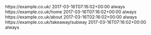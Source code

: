 <urlset xmlns="http://www.sitemaps.org/schemas/sitemap/0.9" xmlns:xsi="http://www.w3.org/2001/XMLSchema-instance" xsi:schemaLocation="http://www.sitemaps.org/schemas/sitemap/0.9 http://www.sitemaps.org/schemas/sitemap/0.9/sitemap.xsd">
<url>
<loc>https://example.co.uk/</loc>
<lastmod>2017-03-16T07:16:02+00:00</lastmod>
<changefreq>always</changefreq>
</url>
<url>
<loc>https://example.co.uk/home</loc>
<lastmod>2017-03-16T07:16:02+00:00</lastmod>
<changefreq>always</changefreq>
</url>
<url>
<loc>https://example.co.uk/about</loc>
<lastmod>2017-03-16T02:16:02+00:00</lastmod>
<changefreq>always</changefreq>
</url>
<url>
<loc>
https://example.co.uk/takeaway/subway
</loc>
<lastmod>2017-03-16T07:16:02+00:00</lastmod>
<changefreq>always</changefreq>
</url>
</urlset>